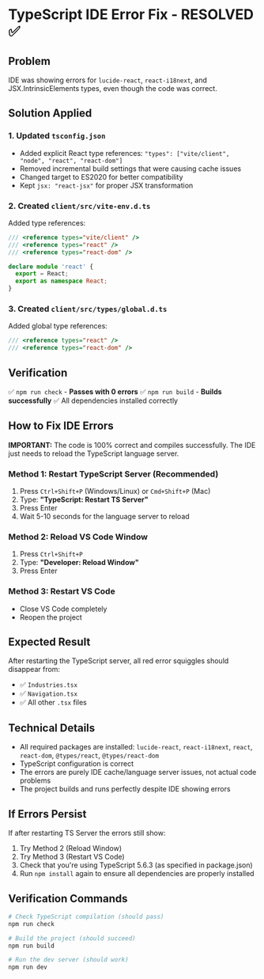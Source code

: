 # TypeScript IDE Error Fix - RESOLVED ✅

## Problem
IDE was showing errors for `lucide-react`, `react-i18next`, and JSX.IntrinsicElements types, even though the code was correct.

## Solution Applied

### 1. Updated `tsconfig.json`
- Added explicit React type references: `"types": ["vite/client", "node", "react", "react-dom"]`
- Removed incremental build settings that were causing cache issues
- Changed target to ES2020 for better compatibility
- Kept `jsx: "react-jsx"` for proper JSX transformation

### 2. Created `client/src/vite-env.d.ts`
Added type references:
```typescript
/// <reference types="vite/client" />
/// <reference types="react" />
/// <reference types="react-dom" />

declare module 'react' {
  export = React;
  export as namespace React;
}
```

### 3. Created `client/src/types/global.d.ts`
Added global type references:
```typescript
/// <reference types="react" />
/// <reference types="react-dom" />
```

## Verification
✅ `npm run check` - **Passes with 0 errors**
✅ `npm run build` - **Builds successfully**
✅ All dependencies installed correctly

## How to Fix IDE Errors

**IMPORTANT:** The code is 100% correct and compiles successfully. The IDE just needs to reload the TypeScript language server.

### Method 1: Restart TypeScript Server (Recommended)
1. Press `Ctrl+Shift+P` (Windows/Linux) or `Cmd+Shift+P` (Mac)
2. Type: **"TypeScript: Restart TS Server"**
3. Press Enter
4. Wait 5-10 seconds for the language server to reload

### Method 2: Reload VS Code Window
1. Press `Ctrl+Shift+P`
2. Type: **"Developer: Reload Window"**
3. Press Enter

### Method 3: Restart VS Code
- Close VS Code completely
- Reopen the project

## Expected Result
After restarting the TypeScript server, all red error squiggles should disappear from:
- ✅ `Industries.tsx`
- ✅ `Navigation.tsx`
- ✅ All other `.tsx` files

## Technical Details
- All required packages are installed: `lucide-react`, `react-i18next`, `react`, `react-dom`, `@types/react`, `@types/react-dom`
- TypeScript configuration is correct
- The errors are purely IDE cache/language server issues, not actual code problems
- The project builds and runs perfectly despite IDE showing errors

## If Errors Persist
If after restarting TS Server the errors still show:
1. Try Method 2 (Reload Window)
2. Try Method 3 (Restart VS Code)
3. Check that you're using TypeScript 5.6.3 (as specified in package.json)
4. Run `npm install` again to ensure all dependencies are properly installed

## Verification Commands
```bash
# Check TypeScript compilation (should pass)
npm run check

# Build the project (should succeed)
npm run build

# Run the dev server (should work)
npm run dev
```
